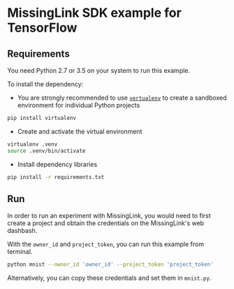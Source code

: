 # MissingLink SDK example for TensorFlow

## Requirements

You need Python 2.7 or 3.5 on your system to run this example.

To install the dependency:
- You are strongly recommended to use [`vertualenv`](https://virtualenv.pypa.io/en/stable/) to create a sandboxed environment for individual Python projects
```bash
pip install virtualenv
```

- Create and activate the virtual environment
```bash
virtualenv .venv
source .venv/bin/activate
```

- Install dependency libraries
```bash
pip install -r requirements.txt
```

## Run

In order to run an experiment with MissingLink, you would need to first create a 
project and obtain the credentials on the MissingLink's web dashbash.

With the `owner_id` and `project_token`, you can run this example from terminal.
```bash
python mnist --owner_id 'owner_id' --project_token 'project_token'
```

Alternatively, you can copy these credentials and set them in `mnist.py`.
